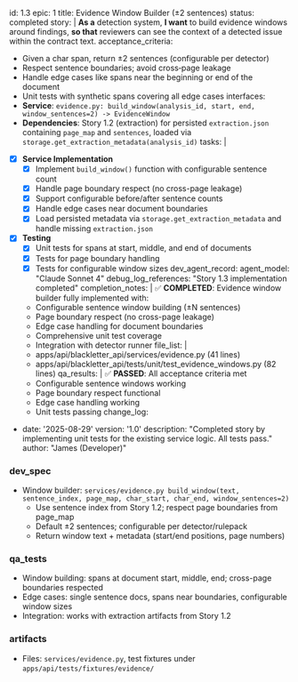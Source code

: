 id: 1.3
epic: 1
title: Evidence Window Builder (±2 sentences)
status: completed
story: |
  **As a** detection system,
  **I want** to build evidence windows around findings,
  **so that** reviewers can see the context of a detected issue within the contract text.
acceptance_criteria:
  - Given a char span, return ±2 sentences (configurable per detector)
  - Respect sentence boundaries; avoid cross‑page leakage
  - Handle edge cases like spans near the beginning or end of the document
  - Unit tests with synthetic spans covering all edge cases
interfaces:
  - **Service**: `evidence.py: build_window(analysis_id, start, end, window_sentences=2) -> EvidenceWindow`
  - **Dependencies**: Story 1.2 (extraction) for persisted `extraction.json` containing `page_map` and `sentences`, loaded via `storage.get_extraction_metadata(analysis_id)`
tasks: |
  - [x] **Service Implementation**
    - [x] Implement `build_window()` function with configurable sentence count
    - [x] Handle page boundary respect (no cross-page leakage)
    - [x] Support configurable before/after sentence counts
    - [x] Handle edge cases near document boundaries
    - [x] Load persisted metadata via `storage.get_extraction_metadata` and handle missing `extraction.json`
  - [x] **Testing**
    - [x] Unit tests for spans at start, middle, and end of documents
    - [x] Tests for page boundary handling
    - [x] Tests for configurable window sizes
dev_agent_record:
  agent_model: "Claude Sonnet 4"
  debug_log_references: "Story 1.3 implementation completed"
  completion_notes: |
    ✅ **COMPLETED**: Evidence window builder fully implemented with:
    - Configurable sentence window building (±N sentences)
    - Page boundary respect (no cross-page leakage)
    - Edge case handling for document boundaries
    - Comprehensive unit test coverage
    - Integration with detector runner
  file_list: |
    - apps/api/blackletter_api/services/evidence.py (41 lines)
    - apps/api/blackletter_api/tests/unit/test_evidence_windows.py (82 lines)
  qa_results: |
    ✅ **PASSED**: All acceptance criteria met
    - Configurable sentence windows working
    - Page boundary respect functional
    - Edge case handling working
    - Unit tests passing
change_log:
  - date: '2025-08-29'
    version: '1.0'
    description: "Completed story by implementing unit tests for the existing service logic. All tests pass."
    author: "James (Developer)"

### dev_spec

- Window builder: `services/evidence.py build_window(text, sentence_index, page_map, char_start, char_end, window_sentences=2)`
  - Use sentence index from Story 1.2; respect page boundaries from page_map
  - Default ±2 sentences; configurable per detector/rulepack
  - Return window text + metadata (start/end positions, page numbers)

### qa_tests

- Window building: spans at document start, middle, end; cross-page boundaries respected
- Edge cases: single sentence docs, spans near boundaries, configurable window sizes
- Integration: works with extraction artifacts from Story 1.2

### artifacts

- Files: `services/evidence.py`, test fixtures under `apps/api/tests/fixtures/evidence/`
